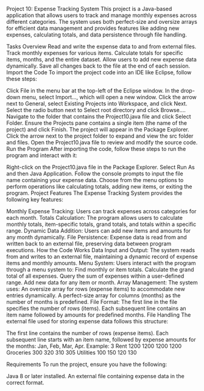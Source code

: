 Project 10: Expense Tracking System
This project is a Java-based application that allows users to track and manage monthly expenses across different categories. The system uses both perfect-size and oversize arrays for efficient data management and provides features like adding new expenses, calculating totals, and data persistence through file handling.

Tasks Overview
Read and write the expense data to and from external files.
Track monthly expenses for various items.
Calculate totals for specific items, months, and the entire dataset.
Allow users to add new expense data dynamically.
Save all changes back to the file at the end of each session.
Import the Code
To import the project code into an IDE like Eclipse, follow these steps:

Click File in the menu bar at the top-left of the Eclipse window.
In the drop-down menu, select Import..., which will open a new window.
Click the arrow next to General, select Existing Projects into Workspace, and click Next.
Select the radio button next to Select root directory and click Browse....
Navigate to the folder that contains the Project10.java file and click Select Folder.
Ensure the Projects pane contains a single item (the name of the project) and click Finish.
The project will appear in the Package Explorer. Click the arrow next to the project folder to expand and view the src folder and files.
Open the Project10.java file to review and modify the source code.
Run the Program
After importing the code, follow these steps to run the program and interact with it:

Right-click on the Project10.java file in the Package Explorer.
Select Run As and then Java Application.
Follow the console prompts to input the file name containing your expense data.
Choose from the menu options to perform operations like calculating totals, adding new items, or exiting the program.
Project Features
The Expense Tracking System provides the following key features:

Monthly Expense Tracking: Users can track expenses across categories for each month.
Totals Calculation: The program allows users to calculate monthly totals, item-specific totals, grand totals, and totals within a specific range.
Dynamic Data Addition: Users can add new items and amounts for any month dynamically.
File Persistence: Expense data is read from and written back to an external file, preserving data between program executions.
How the Code Works
Data Input and Output: The system reads from and writes to an external file, maintaining a dynamic record of expense items and monthly amounts.
Menu System: Users interact with the program through a menu system to:
Find monthly or item totals.
Calculate the grand total of all expenses.
Query the sum of expenses within a user-defined range.
Add new data for any item or month.
Array Management: The system uses:
An oversize array for rows (expense items) to accommodate new entries dynamically.
A perfect-size array for columns (months) as the number of months is predefined.
File Format:
The first line in the file specifies the number of rows (items).
Each subsequent line contains an item name followed by amounts for predefined months.
File Handling
The external file used for storing expense data follows this structure:

The first line contains the number of rows (expense items).
Each subsequent line starts with an item name, followed by expense amounts for the months: Jan, Feb, Mar, Apr.
Example:
3
Rent 1200 1200 1200 1200
Groceries 300 320 310 305
Utilities 100 150 120 130

Requirements
To run the project, ensure you have the following:

Java 8 or later installed.
An external file containing expense data in the correct format.

